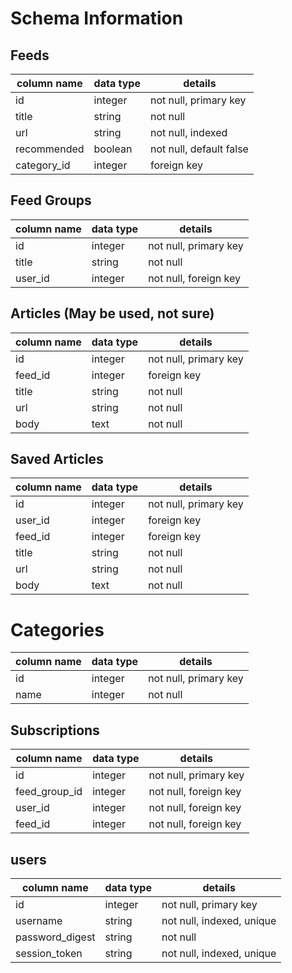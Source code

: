 # Schema Information

## Feeds
column name | data type | details
------------|-----------|-----------------------
id          | integer   | not null, primary key
title       | string    | not null
url         | string    | not null, indexed
recommended | boolean   | not null, default false
category_id | integer   | foreign key

## Feed Groups
column name | data type | details
------------|-----------|-----------------------
id          | integer   | not null, primary key
title       | string    | not null
user_id     | integer   | not null, foreign key

## Articles (May be used, not sure)
column name | data type | details
------------|-----------|-----------------------
id          | integer   | not null, primary key
feed_id     | integer   | foreign key
title       | string    | not null
url         | string    | not null
body        | text      | not null

## Saved Articles
column name | data type | details
------------|-----------|-----------------------
id          | integer   | not null, primary key
user_id     | integer   | foreign key
feed_id     | integer   | foreign key
title       | string    | not null
url         | string    | not null
body        | text      | not null

# Categories
column name | data type | details
------------|-----------|-----------------------
id          | integer   | not null, primary key
name        | integer   | not null

## Subscriptions
column name   | data type | details
--------------|-----------|-----------------------
id            | integer   | not null, primary key
feed_group_id | integer   | not null, foreign key
user_id       | integer   | not null, foreign key
feed_id       | integer   | not null, foreign key

## users
column name     | data type | details
----------------|-----------|-----------------------
id              | integer   | not null, primary key
username        | string    | not null, indexed, unique
password_digest | string    | not null
session_token   | string    | not null, indexed, unique

